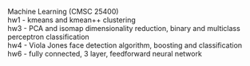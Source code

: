 Machine Learning (CMSC 25400) <br /> 
hw1 - kmeans and kmean++ clustering <br />
hw3 - PCA and isomap dimensionality reduction, binary and multiclass perceptron classification <br />
hw4 - Viola Jones face detection algorithm, boosting and classification <br />
hw6 - fully connected, 3 layer, feedforward neural network
